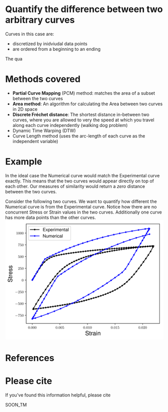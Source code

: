 # Quantify the difference between two arbitrary curves

Curves in this case are:
- discretized by inidviudal data points
- are ordered from a beginning to an ending

The qua

# Methods covered
- **Partial Curve Mapping** (PCM) method: matches the area of a subset between the two curves
- **Area method**: An algorithm for calculating the Area between two curves in 2D space
- **Discrete Fréchet distance**: The shortest distance in-between two curves, where you are allowed to very the speed at which you travel along each curve independently (walking dog problem)
- Dynamic Time Warping (DTW)
- Curve Length method (uses the arc-length of each curve as the independent variable)

# Example
In the ideal case the Numerical curve would match the Experimental curve exactly. This means that the two curves would appear directly on top of each other. Our measures of similarity would return a *zero* distance between the two curves.

Consider the following two curves. We want to quantify how different the Numerical curve is from the Experimental curve. Notice how there are no concurrent Stress or Strain values in the two curves. Additionally one curve has more data points than the other curves.
![Image of two different curves](images/TwoCurves.png)

# References

# Please cite
If you've found this information helpful, please cite

SOON_TM
